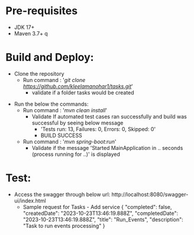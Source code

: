 # Pre-requisites
- JDK 17+ 
- Maven 3.7+ q


# Build and Deploy:
- Clone the repository
  - Run command : '_git clone https://github.com/kleelamanohar1/tasks.git_'
    - validate if a folder tasks would be created
* Run the below the commands:
  - Run command : '_mvn clean install_'
    - Validate If automated test cases ran successfully and build was successful by seeing below message 
      - 'Tests run: 13, Failures: 0, Errors: 0, Skipped: 0'
      - BUILD SUCCESS
  - Run command : '_mvn spring-boot:run_'
    - Validate if the message 'Started MainApplication in .. seconds (process running for ..)' is displayed
  
# Test:
   - Access the swagger through below url:
            http://localhost:8080/swagger-ui/index.html
     - Sample request for Tasks - Add service
            {
              "completed": false,
                "createdDate": "2023-10-23T13:46:19.888Z",
                "completedDate": "2023-10-23T13:46:19.888Z",
                "title": "Run_Events",
                "description": "Task to run events processing"
            }
    